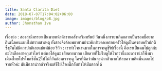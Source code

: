 ```yaml
---
title: Santa Clarita Diet
date: 2018-07-07T17:04:02+06:00
image: images/blog/p8.jpg
author: Jhonathan Ive
---
```


เรื่องย่อ : สองสามีภรรยาเป็นนายหน้าค้าขายอสังหาริมทรัพย์ วันหนึ่งภรรยาเกิดกลายเป็นซอมบี้อยากกินเนื้อคนแบบไม่ทราบสาเหตุ ทั้งสองจึงต้องพยายามประคับประคองครอบครัวให้ดูเป็นครอบครัวปกติซึ่งมันไม่มีควาปกติเลยแม้แต่น้อย
รีวิว : เราทำใจนานมากในการจะดูซีรีย์เรื่องนี้ คือเราเป็นคนไม่ถูกกับอะไรเลือดสาดๆเท่าไหร่ แต่พอได้ดูนะ เสียดายมากก เสียดายที่ไม่รีบดูให้ไวกว่านี้และดารานำก็พึ่งมาเมืองไทยโปรโมตซีซั่น2ไปไม่กี่วันก่อนเราจะดู ใครที่คิดว่ามันจะน่ากลัวมากให้ลบความคิดนั้นออกไปจากหัวค่ะ มันมีฉากน่ากลัวจริงแต่ซีรีย์เรื่องนี้กลับทำให้มันตลกได้

